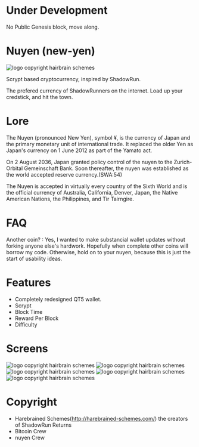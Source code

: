 Under Development
=========

No Public Genesis block, move along.

Nuyen (new-yen)
=========

![logo copyright hairbrain schemes](https://dl.dropboxusercontent.com/u/10409166/nuyen.png)

Scrypt based cryptocurrency, inspired by ShadowRun.

The prefered currency of ShadowRunners on the internet. Load up your credstick, and hit the town.


Lore
=========

The Nuyen (pronounced New Yen), symbol ¥, is the currency of Japan and the primary monetary unit of international trade. It replaced the older Yen as Japan's currency on 1 June 2012 as part of the Yamato act.

On 2 August 2036, Japan granted policy control of the nuyen to the Zurich-Orbital Gemeinschaft Bank. Soon thereafter, the nuyen was established as the world accepted reserve currency.(SWA:54)

The Nuyen is accepted in virtually every country of the Sixth World and is the official currency of Australia, California, Denver, Japan, the Native American Nations, the Philippines, and Tir Tairngire.


FAQ
=========

Another coin? : Yes, I wanted to make substancial wallet updates without forking anyone else's hardwork. Hopefully when complete other coins will borrow my code. Otherwise, hold on to your nuyen, because this is just the start of usability ideas.

Features
=========

* Completely redesigned QT5 wallet.
* Scrypt
* Block Time
* Reward Per Block
* Difficulty

Screens
========

![logo copyright hairbrain schemes](https://dl.dropboxusercontent.com/u/10409166/nuyen-splash.png)
![logo copyright hairbrain schemes](https://dl.dropboxusercontent.com/u/10409166/nuyen-small.png)
![logo copyright hairbrain schemes](https://dl.dropboxusercontent.com/u/10409166/nuyen-med.png)
![logo copyright hairbrain schemes](https://dl.dropboxusercontent.com/u/10409166/nuyen-big.png)
![logo copyright hairbrain schemes](https://dl.dropboxusercontent.com/u/10409166/nuyen-alert.png)

Copyright
=========

* Harebrained Schemes(http://harebrained-schemes.com/) the creators of ShadowRun Returns
* Bitcoin Crew
* nuyen Crew

